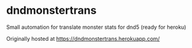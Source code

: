 # dndmonstertrans
Small automation for translate monster stats for dnd5 (ready for heroku)

Originally hosted at https://dndmonstertrans.herokuapp.com/
